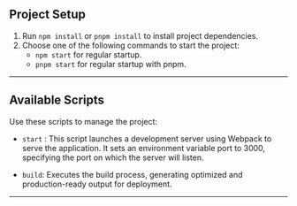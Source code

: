 ## Project Setup

1. Run `npm install` or `pnpm install` to install project dependencies.
2. Choose one of the following commands to start the project:
    - `npm start` for regular startup.
    - `pnpm start` for regular startup with pnpm.

---

## Available Scripts

Use these scripts to manage the project:

- `start` : This script launches a development server using Webpack to serve the application. It sets an environment
  variable port to 3000, specifying the port on which the server will listen.

- `build`: Executes the build process, generating optimized and production-ready output for deployment.

---
